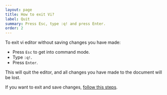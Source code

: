 ```yaml
---
layout: page
title: How to exit Vi?
label: Quit
summary: Press Esc, type :q! and press Enter.
order: 2
---
```


To exit vi editor without saving changes you have made:

* Press `Esc` to get into command mode.
* Type `:q!`.
* Press `Enter`.

This will quit the editor, and all changes you have made to the document will be lost.

If you want to exit and save changes, [follow this steps](/save-and-quit).
